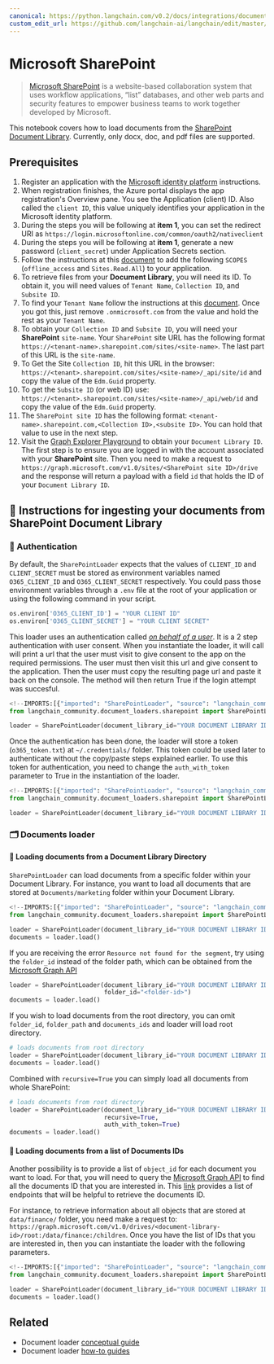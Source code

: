 ```yaml
---
canonical: https://python.langchain.com/v0.2/docs/integrations/document_loaders/microsoft_sharepoint/
custom_edit_url: https://github.com/langchain-ai/langchain/edit/master/docs/docs/integrations/document_loaders/microsoft_sharepoint.ipynb
---
```


# Microsoft SharePoint

> [Microsoft SharePoint](https://en.wikipedia.org/wiki/SharePoint) is a website-based collaboration system that uses workflow applications, “list” databases, and other web parts and security features to empower business teams to work together developed by Microsoft.

This notebook covers how to load documents from the [SharePoint Document Library](https://support.microsoft.com/en-us/office/what-is-a-document-library-3b5976dd-65cf-4c9e-bf5a-713c10ca2872). Currently, only docx, doc, and pdf files are supported.

## Prerequisites
1. Register an application with the [Microsoft identity platform](https://learn.microsoft.com/en-us/azure/active-directory/develop/quickstart-register-app) instructions.
2. When registration finishes, the Azure portal displays the app registration's Overview pane. You see the Application (client) ID. Also called the `client ID`, this value uniquely identifies your application in the Microsoft identity platform.
3. During the steps you will be following at **item 1**, you can set the redirect URI as `https://login.microsoftonline.com/common/oauth2/nativeclient`
4. During the steps you will be following at **item 1**, generate a new password (`client_secret`) under Application Secrets section.
5. Follow the instructions at this [document](https://learn.microsoft.com/en-us/azure/active-directory/develop/quickstart-configure-app-expose-web-apis#add-a-scope) to add the following `SCOPES` (`offline_access` and `Sites.Read.All`) to your application.
6. To retrieve files from your **Document Library**, you will need its ID. To obtain it, you will need values of `Tenant Name`, `Collection ID`, and `Subsite ID`.
7. To find your `Tenant Name` follow the instructions at this [document](https://learn.microsoft.com/en-us/azure/active-directory-b2c/tenant-management-read-tenant-name). Once you got this, just remove `.onmicrosoft.com` from the value and hold the rest as your `Tenant Name`.
8. To obtain your `Collection ID` and `Subsite ID`, you will need your **SharePoint** `site-name`. Your `SharePoint` site URL has the following format `https://<tenant-name>.sharepoint.com/sites/<site-name>`. The last part of this URL is the `site-name`.
9. To Get the Site `Collection ID`, hit this URL in the browser: `https://<tenant>.sharepoint.com/sites/<site-name>/_api/site/id` and copy the value of the `Edm.Guid` property.
10. To get the `Subsite ID` (or web ID) use: `https://<tenant>.sharepoint.com/sites/<site-name>/_api/web/id` and copy the value of the `Edm.Guid` property.
11. The `SharePoint site ID` has the following format: `<tenant-name>.sharepoint.com,<Collection ID>,<subsite ID>`. You can hold that value to use in the next step.
12. Visit the [Graph Explorer Playground](https://developer.microsoft.com/en-us/graph/graph-explorer) to obtain your `Document Library ID`. The first step is to ensure you are logged in with the account associated with your **SharePoint** site. Then you need to make a request to `https://graph.microsoft.com/v1.0/sites/<SharePoint site ID>/drive` and the response will return a payload with a field `id` that holds the ID of your `Document Library ID`.

## 🧑 Instructions for ingesting your documents from SharePoint Document Library

### 🔑 Authentication

By default, the `SharePointLoader` expects that the values of `CLIENT_ID` and `CLIENT_SECRET` must be stored as environment variables named `O365_CLIENT_ID` and `O365_CLIENT_SECRET` respectively. You could pass those environment variables through a `.env` file at the root of your application or using the following command in your script.

```python
os.environ['O365_CLIENT_ID'] = "YOUR CLIENT ID"
os.environ['O365_CLIENT_SECRET'] = "YOUR CLIENT SECRET"
```

This loader uses an authentication called [*on behalf of a user*](https://learn.microsoft.com/en-us/graph/auth-v2-user?context=graph%2Fapi%2F1.0&view=graph-rest-1.0). It is a 2 step authentication with user consent. When you instantiate the loader, it will call will print a url that the user must visit to give consent to the app on the required permissions. The user must then visit this url and give consent to the application. Then the user must copy the resulting page url and paste it back on the console. The method will then return True if the login attempt was succesful.

```python
<!--IMPORTS:[{"imported": "SharePointLoader", "source": "langchain_community.document_loaders.sharepoint", "docs": "https://api.python.langchain.com/en/latest/document_loaders/langchain_community.document_loaders.sharepoint.SharePointLoader.html", "title": "Microsoft SharePoint"}]-->
from langchain_community.document_loaders.sharepoint import SharePointLoader

loader = SharePointLoader(document_library_id="YOUR DOCUMENT LIBRARY ID")
```

Once the authentication has been done, the loader will store a token (`o365_token.txt`) at `~/.credentials/` folder. This token could be used later to authenticate without the copy/paste steps explained earlier. To use this token for authentication, you need to change the `auth_with_token` parameter to True in the instantiation of the loader.

```python
<!--IMPORTS:[{"imported": "SharePointLoader", "source": "langchain_community.document_loaders.sharepoint", "docs": "https://api.python.langchain.com/en/latest/document_loaders/langchain_community.document_loaders.sharepoint.SharePointLoader.html", "title": "Microsoft SharePoint"}]-->
from langchain_community.document_loaders.sharepoint import SharePointLoader

loader = SharePointLoader(document_library_id="YOUR DOCUMENT LIBRARY ID", auth_with_token=True)
```

### 🗂️ Documents loader

#### 📑 Loading documents from a Document Library Directory

`SharePointLoader` can load documents from a specific folder within your Document Library. For instance, you want to load all documents that are stored at `Documents/marketing` folder within your Document Library.

```python
<!--IMPORTS:[{"imported": "SharePointLoader", "source": "langchain_community.document_loaders.sharepoint", "docs": "https://api.python.langchain.com/en/latest/document_loaders/langchain_community.document_loaders.sharepoint.SharePointLoader.html", "title": "Microsoft SharePoint"}]-->
from langchain_community.document_loaders.sharepoint import SharePointLoader

loader = SharePointLoader(document_library_id="YOUR DOCUMENT LIBRARY ID", folder_path="Documents/marketing", auth_with_token=True)
documents = loader.load()
```

If you are receiving the error `Resource not found for the segment`, try using the `folder_id` instead of the folder path, which can be obtained from the [Microsoft Graph API](https://developer.microsoft.com/en-us/graph/graph-explorer)

```python
loader = SharePointLoader(document_library_id="YOUR DOCUMENT LIBRARY ID", auth_with_token=True
                          folder_id="<folder-id>")
documents = loader.load()
```

If you wish to load documents from the root directory, you can omit `folder_id`, `folder_path` and `documents_ids` and loader will load root directory.
```python
# loads documents from root directory
loader = SharePointLoader(document_library_id="YOUR DOCUMENT LIBRARY ID", auth_with_token=True)
documents = loader.load()
```

Combined with `recursive=True` you can simply load all documents from whole SharePoint:
```python
# loads documents from root directory
loader = SharePointLoader(document_library_id="YOUR DOCUMENT LIBRARY ID",
                          recursive=True,
                          auth_with_token=True)
documents = loader.load()
```

#### 📑 Loading documents from a list of Documents IDs

Another possibility is to provide a list of `object_id` for each document you want to load. For that, you will need to query the [Microsoft Graph API](https://developer.microsoft.com/en-us/graph/graph-explorer) to find all the documents ID that you are interested in. This [link](https://learn.microsoft.com/en-us/graph/api/resources/onedrive?view=graph-rest-1.0#commonly-accessed-resources) provides a list of endpoints that will be helpful to retrieve the documents ID.

For instance, to retrieve information about all objects that are stored at `data/finance/` folder, you need make a request to: `https://graph.microsoft.com/v1.0/drives/<document-library-id>/root:/data/finance:/children`. Once you have the list of IDs that you are interested in, then you can instantiate the loader with the following parameters.

```python
<!--IMPORTS:[{"imported": "SharePointLoader", "source": "langchain_community.document_loaders.sharepoint", "docs": "https://api.python.langchain.com/en/latest/document_loaders/langchain_community.document_loaders.sharepoint.SharePointLoader.html", "title": "Microsoft SharePoint"}]-->
from langchain_community.document_loaders.sharepoint import SharePointLoader

loader = SharePointLoader(document_library_id="YOUR DOCUMENT LIBRARY ID", object_ids=["ID_1", "ID_2"], auth_with_token=True)
documents = loader.load()
```

## Related

- Document loader [conceptual guide](/docs/concepts/#document-loaders)
- Document loader [how-to guides](/docs/how_to/#document-loaders)
